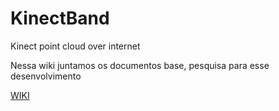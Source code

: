 # KinectBand
Kinect point cloud over internet

Nessa wiki juntamos os documentos base, pesquisa para esse desenvolvimento

[WIKI](https://github.com/fazolin/KinectBand/wiki/Kinect-Band---Estrutura-B%C3%A1sica)
